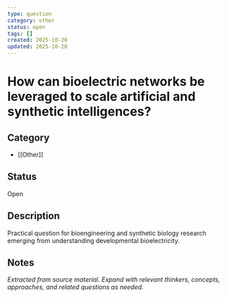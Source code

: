 ```yaml
---
type: question
category: other
status: open
tags: []
created: 2025-10-20
updated: 2025-10-20
---
```


# How can bioelectric networks be leveraged to scale artificial and synthetic intelligences?

## Category

- [[Other]]

## Status

Open

## Description

Practical question for bioengineering and synthetic biology research emerging from understanding developmental bioelectricity.

## Notes

*Extracted from source material. Expand with relevant thinkers, concepts, approaches, and related questions as needed.*
